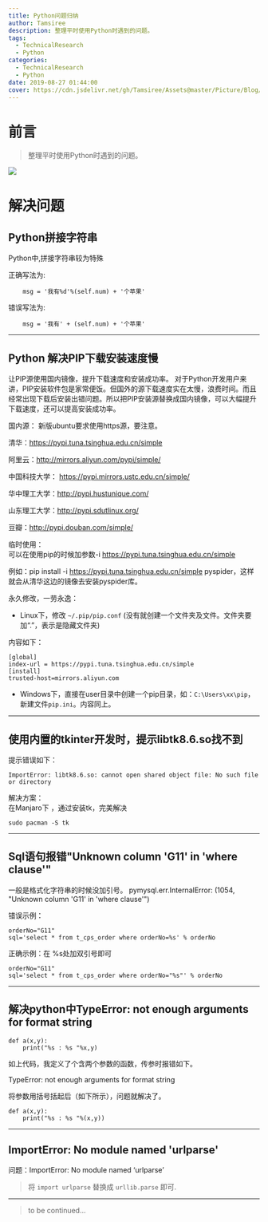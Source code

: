 ```yaml
---
title: Python问题归纳
author: Tamsiree
description: 整理平时使用Python时遇到的问题。
tags:
  - TechnicalResearch
  - Python
categories:
  - TechnicalResearch
  - Python
date: 2019-08-27 01:44:00
cover: https://cdn.jsdelivr.net/gh/Tamsiree/Assets@master/Picture/Blog/Cover/214606-15553359663cd8.jpg
---
```


# 前言
> 整理平时使用Python时遇到的问题。

![](https://cdn.jsdelivr.net/gh/Tamsiree/Assets@master/Picture/python.png)

# 解决问题
## Python拼接字符串
Python中,拼接字符串较为特殊

正确写法为:
```
	msg = '我有%d'%(self.num) + '个苹果'
```

错误写法为:
```
	msg = '我有' + (self.num) + '个苹果'
```

---

## Python 解决PIP下载安装速度慢
让PIP源使用国内镜像，提升下载速度和安装成功率。
对于Python开发用户来讲，PIP安装软件包是家常便饭。但国外的源下载速度实在太慢，浪费时间。而且经常出现下载后安装出错问题。所以把PIP安装源替换成国内镜像，可以大幅提升下载速度，还可以提高安装成功率。

国内源：
新版ubuntu要求使用https源，要注意。

清华：https://pypi.tuna.tsinghua.edu.cn/simple

阿里云：http://mirrors.aliyun.com/pypi/simple/

中国科技大学： https://pypi.mirrors.ustc.edu.cn/simple/

华中理工大学：http://pypi.hustunique.com/

山东理工大学：http://pypi.sdutlinux.org/ 

豆瓣：http://pypi.douban.com/simple/

临时使用：  
可以在使用pip的时候加参数-i https://pypi.tuna.tsinghua.edu.cn/simple

例如：pip install -i https://pypi.tuna.tsinghua.edu.cn/simple pyspider，这样就会从清华这边的镜像去安装pyspider库。


永久修改，一劳永逸：  

* Linux下，修改 `~/.pip/pip.conf` (没有就创建一个文件夹及文件。文件夹要加“.”，表示是隐藏文件夹)

内容如下：
```
[global]
index-url = https://pypi.tuna.tsinghua.edu.cn/simple
[install]
trusted-host=mirrors.aliyun.com
```

* Windows下，直接在user目录中创建一个pip目录，如：`C:\Users\xx\pip`，新建文件`pip.ini`。内容同上。

---

## 使用内置的tkinter开发时，提示libtk8.6.so找不到
提示错误如下：
```
ImportError: libtk8.6.so: cannot open shared object file: No such file or directory
```
解决方案：  
在Manjaro下 ，通过安装tk，完美解决

```
sudo pacman -S tk
```

---

## Sql语句报错"Unknown column 'G11' in 'where clause'"
一般是格式化字符串的时候没加引号。
pymysql.err.InternalError: (1054, "Unknown column 'G11' in 'where clause'") 

错误示例：
```
orderNo="G11"
sql='select * from t_cps_order where orderNo=%s' % orderNo
```

正确示例：在 %s处加双引号即可
```
orderNo="G11"
sql='select * from t_cps_order where orderNo="%s"' % orderNo
```

---

## 解决python中TypeError: not enough arguments for format string
```
def a(x,y):
	print("%s : %s "%x,y)
```

如上代码，我定义了个含两个参数的函数，传参时报错如下。

TypeError: not enough arguments for format string

将参数用括号括起后（如下所示），问题就解决了。

```
def a(x,y):
	print("%s : %s "%(x,y))
```

---

## ImportError: No module named 'urlparse'
问题：ImportError: No module named ‘urlparse’

> 将 `import urlparse` 替换成 `urllib.parse` 即可.

---
> to be continued...
